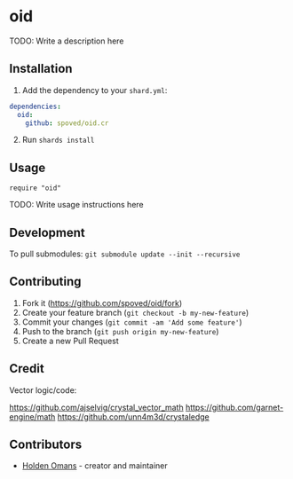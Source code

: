 # oid

TODO: Write a description here

## Installation

1. Add the dependency to your `shard.yml`:
```yaml
dependencies:
  oid:
    github: spoved/oid.cr
```
2. Run `shards install`

## Usage

```crystal
require "oid"
```

TODO: Write usage instructions here

## Development

To pull submodules: `git submodule update --init --recursive`

## Contributing

1. Fork it (<https://github.com/spoved/oid/fork>)
2. Create your feature branch (`git checkout -b my-new-feature`)
3. Commit your changes (`git commit -am 'Add some feature'`)
4. Push to the branch (`git push origin my-new-feature`)
5. Create a new Pull Request

## Credit

Vector logic/code:

https://github.com/ajselvig/crystal_vector_math
https://github.com/garnet-engine/math
https://github.com/unn4m3d/crystaledge

## Contributors

- [Holden Omans](https://github.com/kalinon) - creator and maintainer
